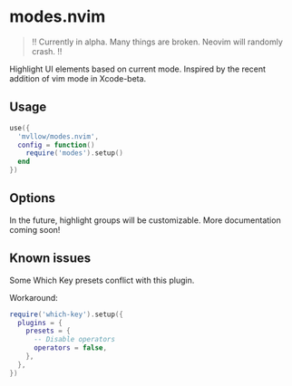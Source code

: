 # modes.nvim

> !! Currently in alpha. Many things are broken. Neovim will randomly crash. !!

Highlight UI elements based on current mode. Inspired by the recent addition of vim mode in Xcode-beta.

## Usage

```lua
use({
  'mvllow/modes.nvim',
  config = function()
    require('modes').setup()
  end
})
```

## Options

In the future, highlight groups will be customizable. More documentation coming soon!

## Known issues

Some Which Key presets conflict with this plugin.

Workaround:

```lua
require('which-key').setup({
  plugins = {
    presets = {
      -- Disable operators
      operators = false,
    },
  },
})
```
